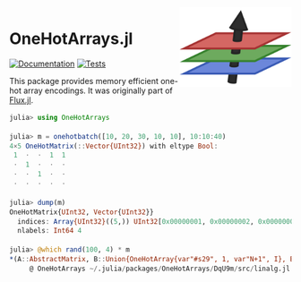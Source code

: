 <img align="right" width="200px" src="https://github.com/FluxML/OneHotArrays.jl/raw/main/docs/src/assets/logo.png">

# OneHotArrays.jl

[![Documentation](https://img.shields.io/badge/docs-latest-blue.svg)](https://fluxml.ai/OneHotArrays.jl/dev/)
[![Tests](https://github.com/FluxML/OneHotArrays.jl/actions/workflows/CI.yml/badge.svg)](https://github.com/FluxML/OneHotArrays.jl/actions/workflows/CI.yml)

This package provides memory efficient one-hot array encodings.
It was originally part of [Flux.jl](https://github.com/FluxML/Flux.jl).

```julia
julia> using OneHotArrays

julia> m = onehotbatch([10, 20, 30, 10, 10], 10:10:40)
4×5 OneHotMatrix(::Vector{UInt32}) with eltype Bool:
 1  ⋅  ⋅  1  1
 ⋅  1  ⋅  ⋅  ⋅
 ⋅  ⋅  1  ⋅  ⋅
 ⋅  ⋅  ⋅  ⋅  ⋅

julia> dump(m)
OneHotMatrix{UInt32, Vector{UInt32}}
  indices: Array{UInt32}((5,)) UInt32[0x00000001, 0x00000002, 0x00000003, 0x00000001, 0x00000001]
  nlabels: Int64 4

julia> @which rand(100, 4) * m
*(A::AbstractMatrix, B::Union{OneHotArray{var"#s29", 1, var"N+1", I}, Base.ReshapedArray{Bool, var"N+1", <:OneHotArray{var"#s29", <:Any, <:Any, I}}} where {var"#s29", var"N+1", I})
     @ OneHotArrays ~/.julia/packages/OneHotArrays/DqU9m/src/linalg.jl:7
```
